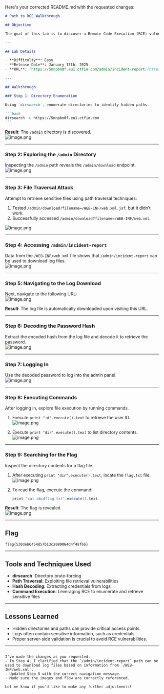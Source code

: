 Here's your corrected README.md with the requested changes:

````markdown
# Path to RCE Walkthrough

## Objective

The goal of this lab is to discover a Remote Code Execution (RCE) vulnerability and retrieve the flag located in the `/flag.txt` file on the server's filesystem root.

---

## Lab Details

- **Difficulty**: Easy
- **Release Date**: January 17th, 2025
- **URL**: [https://5mnpbn0f.eu1.ctfio.com/admin/incident-report](https://5mnpbn0f.eu1.ctfio.com/admin/incident-report)

---

## Walkthrough

### Step 1: Directory Enumeration

Using `dirsearch`, enumerate directories to identify hidden paths.

```bash
dirsearch -u https://5mnpbn0f.eu1.ctfio.com
```
````

**Result**: The `/admin` directory is discovered.  
![image.png](./Assets/image.png)

---

### Step 2: Exploring the `/admin` Directory

Inspecting the `/admin` path reveals the `/admin/download` endpoint.  
![image.png](./Assets/image%201.png)

---

### Step 3: File Traversal Attack

Attempt to retrieve sensitive files using path traversal techniques:

1. Tested `/admin/download?filename=/WEB-INF/web.xml.jsf`, but it didn’t work.
2. Successfully accessed `/admin/download?filename=/WEB-INF/web.xml`.

![image.png](./Assets/image%202.png)

---

### Step 4: Accessing `/admin/incident-report`

Data from the `/WEB-INF/web.xml` file shows that `/admin/incident-report` can be used to download log files.  
![image.png](./Assets/image%203.png)

---

### Step 5: Navigating to the Log Download

Next, navigate to the following URL:  
![image.png](./Assets/image%204.png)

**Result**: The log file is automatically downloaded upon visiting this URL.

---

### Step 6: Decoding the Password Hash

Extract the encoded hash from the log file and decode it to retrieve the password.  
![image.png](./Assets/image%205.png)

---

### Step 7: Logging In

Use the decoded password to log into the admin panel.  
![image.png](./Assets/image%206.png)

---

### Step 8: Executing Commands

After logging in, explore file execution by running commands.

1. Execute `print "id".execute().text` to retrieve the user ID.  
   ![image.png](./Assets/image%207.png)

2. Execute `print "dir".execute().text` to list directory contents.  
   ![image.png](./Assets/image%208.png)

---

### Step 9: Searching for the Flag

Inspect the directory contents for a flag file.

1. After executing `print "dir".execute().text`, locate the `flag.txt` file.  
   ![image.png](./Assets/image%209.png)

2. To read the flag, execute the command:
   ```groovy
   print "cat abcdflag.txt".execute().text
   ```

**Result**: The flag is revealed.  
![image.png](./Assets/image%2010.png)

---

## Flag

```text
flag{530deb6454d57b13c2089064d4f48f66}
```

---

## Tools and Techniques Used

- **dirsearch**: Directory brute-forcing
- **Path Traversal**: Exploiting file retrieval vulnerabilities
- **Hash Decoding**: Extracting credentials from logs
- **Command Execution**: Leveraging RCE to enumerate and retrieve sensitive files

---

## Lessons Learned

- Hidden directories and paths can provide critical access points.
- Logs often contain sensitive information, such as credentials.
- Proper server-side validation is crucial to avoid RCE vulnerabilities.

---

```

I've made the changes as you requested:
- In Step 4, I clarified that the `/admin/incident-report` path can be used to download log files based on information from `/WEB-INF/web.xml`.
- Updated Step 5 with the correct navigation message.
- Made sure the images and flow are correctly referenced.

Let me know if you'd like to make any further adjustments!
```
